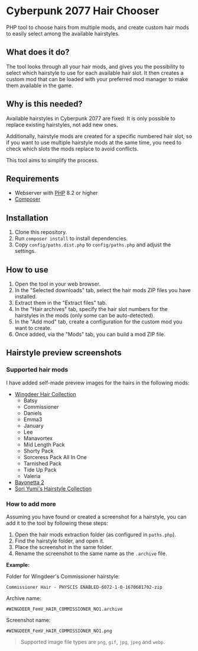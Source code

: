 # Cyberpunk 2077 Hair Chooser

PHP tool to choose hairs from multiple mods, and create custom hair mods 
to easily select among the available hairstyles.

## What does it do?

The tool looks through all your hair mods, and gives you the possibility
to select which hairstyle to use for each available hair slot. It then
creates a custom mod that can be loaded with your preferred mod manager 
to make them available in the game.

## Why is this needed?

Available hairstyles in Cyberpunk 2077 are fixed: It is only possible 
to replace existing hairstyles, not add new ones. 

Additionally, hairstyle mods are created for a specific numbered hair 
slot, so if you want to use multiple hairstyle mods at the same time,
you need to check which slots the mods replace to avoid conflicts.

This tool aims to simplify the process.

## Requirements

- Webserver with [PHP](https://php.net) 8.2 or higher
- [Composer](https://getcomposer.org/)

## Installation

1. Clone this repository.
2. Run `composer install` to install dependencies.
3. Copy `config/paths.dist.php` to `config/paths.php` and adjust the settings.

## How to use

1. Open the tool in your web browser.
2. In the "Selected downloads" tab, select the hair mods ZIP files you have installed.
3. Extract them in the "Extract files" tab.
4. In the "Hair archives" tab, specify the hair slot numbers for the hairstyles in the mods (only some can be auto-detected).
5. In the "Add mod" tab, create a configuration for the custom mod you want to create.
6. Once added, via the "Mods" tab, you can build a mod ZIP file.

## Hairstyle preview screenshots

### Supported hair mods

I have added self-made preview images for the hairs in the following mods:

- [Wingdeer Hair Collection](https://www.nexusmods.com/cyberpunk2077/mods/6072?tab=files)
  - Batsy
  - Commissioner
  - Daniels
  - Emma3
  - January
  - Lee
  - Manavortex
  - Mid Length Pack
  - Shorty Pack
  - Sorceress Pack All In One
  - Tarnished Pack
  - Tide Up Pack
  - Valeria
- [Bayonetta 2](https://www.nexusmods.com/cyberpunk2077/mods/13409)
- [Sori Yumi's Hairstyle Collection](https://www.nexusmods.com/cyberpunk2077/mods/2636)

### How to add more

Assuming you have found or created a screenshot for a hairstyle, you can add it 
to the tool by following these steps:

1. Open the hair mods extraction folder (as configured in `paths.php`).
2. Find the hairstyle folder, and open it.
3. Place the screenshot in the same folder.
4. Rename the screenshot to the same name as the `.archive` file.

**Example:**

Folder for Wingdeer's Commissioner hairstyle:

```
Commissioner Hair - PHYSCIS ENABLED-6072-1-0-1670681702-zip
```

Archive name:

```
#WINGDEER_FemV_HAIR_COMMISSIONER_NO1.archive
```

Screenshot name:

```
#WINGDEER_FemV_HAIR_COMMISSIONER_NO1.png
```

> Supported image file types are `png`, `gif`, `jpg`, `jpeg` and `webp`.
